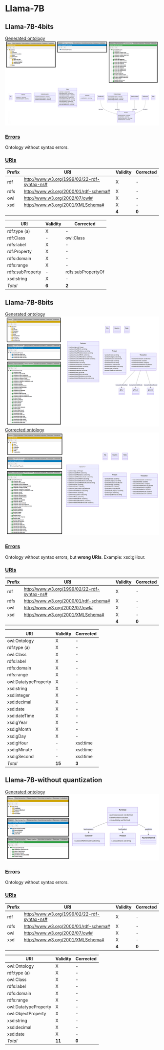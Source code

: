 # Llama-7B

## Llama-7B-4bits

[Generated ontology](./ontology_4bits.txt)
<br>
![](./ontology_4bits.png)


### [Errors](./ontology_4bits_notes.txt)

Ontology without syntax errors.


### [URIs](./ontology_4bits_URIs.xlsx)

| Prefix | URI                                           | Validity | Corrected |
|--------|-----------------------------------------------|----------|-----------|
| rdf    | http://www.w3.org/1999/02/22-rdf-syntax-ns#   | X        | -         |
| rdfs   | http://www.w3.org/2000/01/rdf-schema#         | X        | -         |
| owl    | http://www.w3.org/2002/07/owl#                | X        | -         |
| xsd    | http://www.w3.org/2001/XMLSchema#             | X        | -         |
|        |                                               | **4**    | **0**     |

| URI                  | Validity | Corrected            |
|----------------------|----------|----------------------|
| rdf:type (a)         | X        | -                    |
| rdf:Class            | -        | owl:Class            |
| rdfs:label           | X        | -                    |
| rdf:Property         | X        | -                    |
| rdfs:domain          | X        | -                    |
| rdfs:range           | X        | -                    |
| rdfs:subProperty     | -        | rdfs:subPropertyOf   |
| xsd:string           | X        | -                    |
| *Total*              | **6**    | **2**                |


## Llama-7B-8bits

[Generated ontology](./ontology_8bits.txt)
<br>
![](./ontology_8bits.png)
<br>
[Corrected ontology](./ontology_8bits_corrected.txt)
<br>
![](./ontology_8bits_corrected.png)


### [Errors](./ontology_8bits_notes.txt)

Ontology without syntax errors, but **wrong URIs**. Example: xsd:gHour.


### [URIs](./ontology_8bits_URIs.xlsx)

| Prefix | URI                                           | Validity | Corrected |
|--------|-----------------------------------------------|----------|-----------|
| rdf    | http://www.w3.org/1999/02/22-rdf-syntax-ns#   | X        | -         |
| rdfs   | http://www.w3.org/2000/01/rdf-schema#         | X        | -         |
| owl    | http://www.w3.org/2002/07/owl#                | X        | -         |
| xsd    | http://www.w3.org/2001/XMLSchema#             | X        | -         |
|        |                                               | **4**    | **0**     |


| URI                  | Validity | Corrected            |
|----------------------|----------|----------------------|
| owl:Ontology         | X        | -                    |
| rdf:type (a)         | X        | -                    |
| owl:Class            | X        | -                    |
| rdfs:label           | X        | -                    |
| rdfs:domain          | X        | -                    |
| rdfs:range           | X        | -                    |
| owl:DatatypeProperty | X        | -                    |
| xsd:string           | X        | -                    |
| xsd:integer          | X        | -                    |
| xsd:decimal          | X        | -                    |
| xsd:date             | X        | -                    |
| xsd:dateTime         | X        | -                    |
| xsd:gYear            | X        | -                    |
| xsd:gMonth           | X        | -                    |
| xsd:gDay             | X        | -                    |
| xsd:gHour            | -        | xsd:time             |
| xsd:gMinute          | -        | xsd:time             |
| xsd:gSecond          | -        | xsd:time             |
| *Total*              | **15**   | **3**                |


## Llama-7B-without quantization

[Generated ontology](./ontology_all.txt)
<br>
![](./ontology_all.png)


### [Errors](./ontology_all_notes.txt)

Ontology without syntax errors.


### [URIs](./ontology_all_URIs.xlsx)

| Prefix | URI                                           | Validity | Corrected |
|--------|-----------------------------------------------|----------|-----------|
| rdf    | http://www.w3.org/1999/02/22-rdf-syntax-ns#   | X        | -         |
| rdfs   | http://www.w3.org/2000/01/rdf-schema#         | X        | -         |
| owl    | http://www.w3.org/2002/07/owl#                | X        | -         |
| xsd    | http://www.w3.org/2001/XMLSchema#             | X        | -         |
|        |                                               | **4**    | **0**     |

| URI                  | Validity | Corrected            |
|----------------------|----------|----------------------|
| owl:Ontology         | X        | -                    |
| rdf:type (a)         | X        | -                    |
| owl:Class            | X        | -                    |
| rdfs:label           | X        | -                    |
| rdfs:domain          | X        | -                    |
| rdfs:range           | X        | -                    |
| owl:DatatypeProperty | X        | -                    |
| owl:ObjectProperty   | X        | -                    |
| xsd:string           | X        | -                    |
| xsd:decimal          | X        | -                    |
| xsd:date             | X        | -                    |
| *Total*              | **11**   | **0**                |